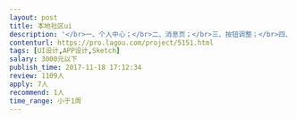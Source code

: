 ```yaml
---                
layout: post       
title: 本地社区ui           
description: '</br>一、个人中心；</br>二、消息页；</br>三、按钮调整；</br>四、ui细化；</br>五、其他；</br>调整</br>1.所有积分改成金币；</br>2.首页增加金币商城icon；</br>3.签到页有补签字样和按钮；使用多少积分，将联系签到升为*天；立即补签；</br>4.签到页以签到和未签到的区分；</br>5.设置按钮自己设置2个字；</br>'     
contenturl: https://pro.lagou.com/project/5151.html      
tags: [UI设计,APP设计,Sketch]            
salary: 3000元以下          
publish_time: 2017-11-18 17:12:34         
review: 1109人                   
apply: 7人                   
recommend: 1人                   
time_range: 小于1周              
---                 
```

